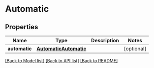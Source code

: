 # Automatic

## Properties
Name | Type | Description | Notes
------------ | ------------- | ------------- | -------------
**automatic** | [**AutomaticAutomatic**](AutomaticAutomatic.md) |  | [optional] 

[[Back to Model list]](../README.md#documentation-for-models) [[Back to API list]](../README.md#documentation-for-api-endpoints) [[Back to README]](../README.md)

